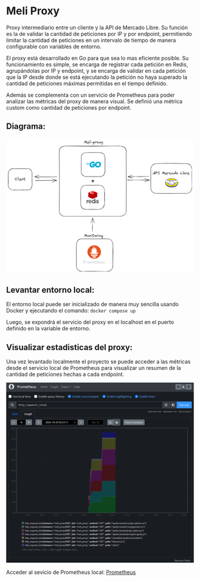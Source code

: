 # Meli Proxy

Proxy intermediario entre un cliente y la API de Mercado Libre. Su función es la de validar la cantidad de peticiones por IP y por endpoint, permitiendo limitar la cantidad de peticiones en un intervalo de tiempo de manera configurable con variables de entorno.

El proxy está desarrollado en Go para que sea lo mas eficiente posible. Su funcionamiento es simple, se encarga de registrar cada petición en Redis, agrupándolas por IP y endpoint, y se encarga de validar en cada petición que la IP desde donde se está ejecutando la petición no haya superado la cantidad de peticiones máximas permitidas en el tiempo definido.

Además se complementa con un servicio de Prometheus para poder analizar las métricas del proxy de manera visual. Se definió una métrica custom como cantidad de peticiones por endpoint.


## Diagrama:

![Diagrama](docs/meli-proxy.png)


## Levantar entorno local:

El entorno local puede ser inicializado de manera muy sencilla usando Docker y ejecutando el comando: 
`docker compose up`

Luego, se expondrá el servicio del proxy en el localhost en el puerto definido en la variable de entorno.


## Visualizar estadisticas del proxy:

Una vez levantado localmente el proyecto se puede acceder a las métricas desde el servicio local de Prometheus para visualizar un resumen de la cantidad de peticiones hechas a cada endpoint.

![Ejemplo](docs/metrics-example.png)

Acceder al sevicio de Prometheus local:
[Prometheus](http://localhost:9090/graph?g0.expr=http_requests_total&g0.tab=0&g0.display_mode=stacked&g0.show_exemplars=0&g0.range_input=1h)


